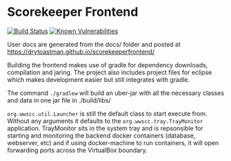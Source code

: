 
# Scorekeeper Frontend

[![Build Status](https://travis-ci.org/drytoastman/scorekeeperfrontend.svg?branch=master)](https://travis-ci.org/drytoastman/scorekeeperfrontend)
[![Known Vulnerabilities](https://snyk.io/test/github/drytoastman/scorekeeperfrontend/badge.svg)](https://snyk.io/test/github/drytoastman/scorekeeperfrontend)

User docs are generated from the docs/ folder and posted at https://drytoastman.github.io/scorekeeperfrontend/

Building the frontend makes use of gradle for dependency downloads, compilation and jaring.  The project also
includes project files for eclipse which makes development easier but still integrates with gradle.

The command `./gradlew` will build an uber-jar with all the necessary classes and data in one jar file in ./build/libs/

`org.wwscc.util.Launcher` is still the default class to start execute from.  Without any arguments it defaults
to the `org.wwscc.tray.TrayMonitor` application.  TrayMonitor sits in the system tray and is repsonsible for
starting and monitoring the backend docker containers (database, webserver, etc) and if using docker-machine
to run containers, it will open forwarding ports across the VirtualBox boundary.

